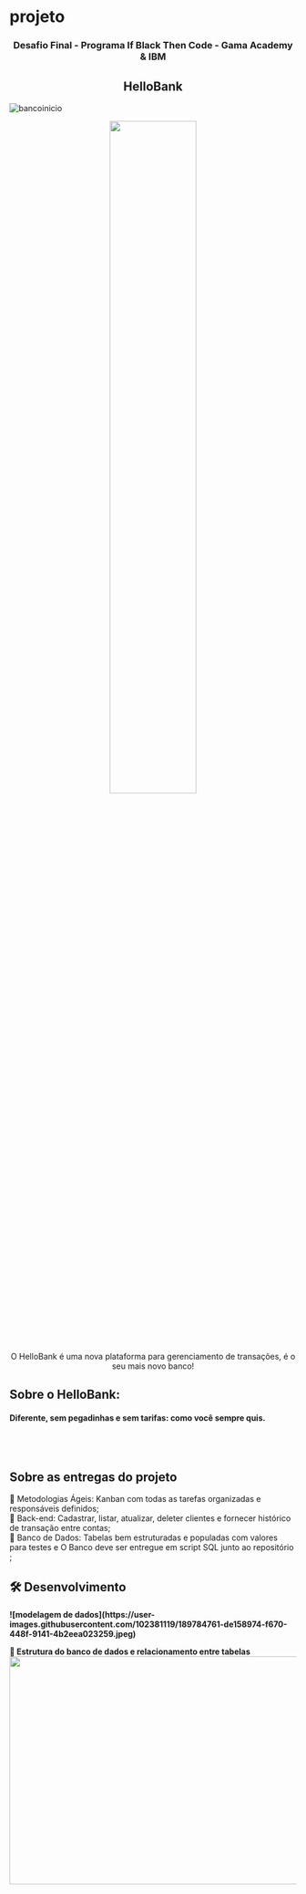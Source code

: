 # projeto
<h3 align="center">
    Desafio Final - Programa If Black Then Code - Gama Academy & IBM
</h3>
<p align="center">
</p>
<h2 align= "center" >
    HelloBank 
</h2>

![bancoinicio](https://user-images.githubusercontent.com/102381119/189783699-fb735cc5-53ba-47b3-905b-1276a774818b.jpg)

<p align="center">
<img align="center" src="https://user-images.githubusercontent.com/102381119/189783699-fb735cc5-53ba-47b3-905b-1276a774818b.jpg
" style="width: 55%;">
</p>

<p align="center">O HelloBank é uma nova plataforma para gerenciamento de transações, é o seu mais novo banco! </p>
    
<h2>Sobre o HelloBank:</h2>
<h4> Diferente, sem pegadinhas e sem tarifas: como você sempre quis.

<h4> 

<br>
<br>
 <h2>Sobre as entregas do projeto</h2>
 📍 Metodologias Ágeis: Kanban com todas as tarefas organizadas e responsáveis definidos; <br>
 📍 Back-end: Cadastrar, listar, atualizar, deleter clientes e fornecer histórico de transação entre contas;  <br>
 📍 Banco de Dados: Tabelas bem estruturadas e populadas com valores para testes e O Banco deve ser entregue em script SQL junto ao repositório ;  <br>
</h4>
<h2>🛠️ Desenvolvimento </h2>
<h4> 
   ![modelagem de dados](https://user-images.githubusercontent.com/102381119/189784761-de158974-f670-448f-9141-4b2eea023259.jpeg)

 📍 Estrutura do banco de dados e relacionamento entre tabelas
<br>
<img src="https://user-images.githubusercontent.com/102381119/189784761-de158974-f670-448f-9141-4b2eea023259.jpeg" width="750" height="400" />
<br>
<br>
